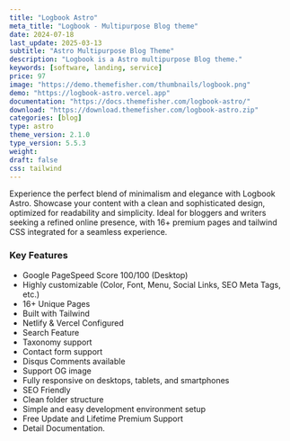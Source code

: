 ```yaml
---
title: "Logbook Astro"
meta_title: "Logbook - Multipurpose Blog theme"
date: 2024-07-18
last_update: 2025-03-13
subtitle: "Astro Multipurpose Blog Theme"
description: "Logbook is a Astro multipurpose Blog theme."
keywords: [software, landing, service]
price: 97
image: "https://demo.themefisher.com/thumbnails/logbook.png"
demo: "https://logbook-astro.vercel.app"
documentation: "https://docs.themefisher.com/logbook-astro/"
download: "https://download.themefisher.com/logbook-astro.zip"
categories: [blog]
type: astro
theme_version: 2.1.0
type_version: 5.5.3
weight:
draft: false
css: tailwind
---
```


Experience the perfect blend of minimalism and elegance with Logbook Astro. Showcase your content with a clean and sophisticated design, optimized for readability and simplicity. Ideal for bloggers and writers seeking a refined online presence, with 16+ premium pages and tailwind CSS integrated for a seamless experience.

### Key Features

- Google PageSpeed Score 100/100 (Desktop)
- Highly customizable (Color, Font, Menu, Social Links, SEO Meta Tags, etc.)
- 16+ Unique Pages
- Built with Tailwind
- Netlify & Vercel Configured
- Search Feature
- Taxonomy support
- Contact form support
- Disqus Comments available
- Support OG image
- Fully responsive on desktops, tablets, and smartphones
- SEO Friendly
- Clean folder structure
- Simple and easy development environment setup
- Free Update and Lifetime Premium Support
- Detail Documentation.
